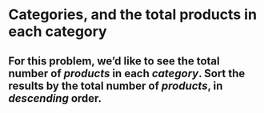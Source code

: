 # Categories, and the total products in each category

## For this problem, we’d like to see the total number of *products* in each *category*. Sort the results by the total number of *products*, in *descending* order.